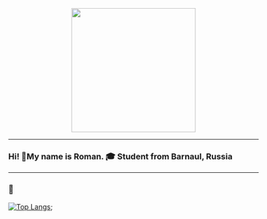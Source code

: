 <div id="header" align="center">
  <img width=250 src="https://assets.stickerswiki.app/s/rico_opossum/12aa6dca.webp">
</div>

---

### Hi! 👋My name is Roman. 🎓 Student from Barnaul, Russia

---     

### 🥇

  [![Top Langs](https://github-readme-stats.vercel.app/api/top-langs/?username=tgoaty&layout=compact&theme=vision-friendly-dark)](https://github.com/anuraghazra/github-readme-stats);

  